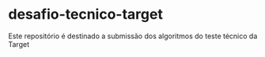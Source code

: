 # desafio-tecnico-target
Este repositório é destinado a submissão dos algoritmos do teste técnico da Target
